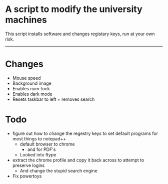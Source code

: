 # A script to modify the university machines

This script installs software and changes registary keys, run at your own risk.

---

# Changes

- Mouse speed
- Background image
- Enables num-lock
- Enables dark mode
- Resets taskbar to left + removes search

# Todo

- figure out how to change the regestry keys to set default programs for most things to notepad++
  - default browser to chrome
    - and for PDF's
  - Looked into ftype
- extract the chrome profile and copy it back across to attempt to preserve logins
  - And change the stupid search engine
- Fix powertoys
